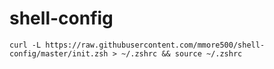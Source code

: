 # shell-config

```
curl -L https://raw.githubusercontent.com/mmore500/shell-config/master/init.zsh > ~/.zshrc && source ~/.zshrc
```
